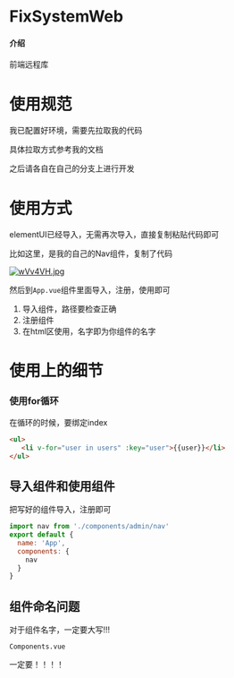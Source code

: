# FixSystemWeb

#### 介绍
前端远程库

# 使用规范

我已配置好环境，需要先拉取我的代码

具体拉取方式参考我的文档

之后请各自在自己的分支上进行开发

# 使用方式

elementUI已经导入，无需再次导入，直接复制粘贴代码即可

比如这里，是我的自己的Nav组件，复制了代码

[![wVv4VH.jpg](https://s1.ax1x.com/2020/09/05/wVv4VH.jpg)](https://imgchr.com/i/wVv4VH)

然后到`App.vue`组件里面导入，注册，使用即可

1. 导入组件，路径要检查正确
2. 注册组件
3. 在html区使用，名字即为你组件的名字

# 使用上的细节

### 使用for循环

在循环的时候，要绑定index

```html
<ul>
   <li v-for="user in users" :key="user">{{user}}</li>
</ul>
```



## 导入组件和使用组件

把写好的组件导入，注册即可

```js
import nav from './components/admin/nav'
export default {
  name: 'App',
  components: {
    nav
  }
}
```

## 组件命名问题

对于组件名字，一定要大写!!!

`Components.vue`

一定要！！！！

# 